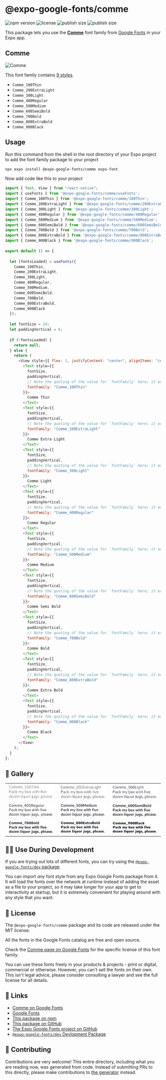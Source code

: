# @expo-google-fonts/comme

![npm version](https://flat.badgen.net/npm/v/@expo-google-fonts/comme)
![license](https://flat.badgen.net/github/license/expo/google-fonts)
![publish size](https://flat.badgen.net/packagephobia/install/@expo-google-fonts/comme)
![publish size](https://flat.badgen.net/packagephobia/publish/@expo-google-fonts/comme)

This package lets you use the [**Comme**](https://fonts.google.com/specimen/Comme) font family from [Google Fonts](https://fonts.google.com/) in your Expo app.

## Comme

![Comme](./font-family.png)

This font family contains [9 styles](#-gallery).

- `Comme_100Thin`
- `Comme_200ExtraLight`
- `Comme_300Light`
- `Comme_400Regular`
- `Comme_500Medium`
- `Comme_600SemiBold`
- `Comme_700Bold`
- `Comme_800ExtraBold`
- `Comme_900Black`

## Usage

Run this command from the shell in the root directory of your Expo project to add the font family package to your project

```sh
npx expo install @expo-google-fonts/comme expo-font
```

Now add code like this to your project

```js
import { Text, View } from "react-native";
import { useFonts } from '@expo-google-fonts/comme/useFonts';
import { Comme_100Thin } from '@expo-google-fonts/comme/100Thin';
import { Comme_200ExtraLight } from '@expo-google-fonts/comme/200ExtraLight';
import { Comme_300Light } from '@expo-google-fonts/comme/300Light';
import { Comme_400Regular } from '@expo-google-fonts/comme/400Regular';
import { Comme_500Medium } from '@expo-google-fonts/comme/500Medium';
import { Comme_600SemiBold } from '@expo-google-fonts/comme/600SemiBold';
import { Comme_700Bold } from '@expo-google-fonts/comme/700Bold';
import { Comme_800ExtraBold } from '@expo-google-fonts/comme/800ExtraBold';
import { Comme_900Black } from '@expo-google-fonts/comme/900Black';

export default () => {

  let [fontsLoaded] = useFonts({
    Comme_100Thin, 
    Comme_200ExtraLight, 
    Comme_300Light, 
    Comme_400Regular, 
    Comme_500Medium, 
    Comme_600SemiBold, 
    Comme_700Bold, 
    Comme_800ExtraBold, 
    Comme_900Black
  });

  let fontSize = 24;
  let paddingVertical = 6;

  if (!fontsLoaded) {
    return null;
  } else {
    return (
      <View style={{ flex: 1, justifyContent: "center", alignItems: "center" }}>
        <Text style={{
          fontSize,
          paddingVertical,
          // Note the quoting of the value for `fontFamily` here; it expects a string!
          fontFamily: "Comme_100Thin"
        }}>
          Comme Thin
        </Text>
        <Text style={{
          fontSize,
          paddingVertical,
          // Note the quoting of the value for `fontFamily` here; it expects a string!
          fontFamily: "Comme_200ExtraLight"
        }}>
          Comme Extra Light
        </Text>
        <Text style={{
          fontSize,
          paddingVertical,
          // Note the quoting of the value for `fontFamily` here; it expects a string!
          fontFamily: "Comme_300Light"
        }}>
          Comme Light
        </Text>
        <Text style={{
          fontSize,
          paddingVertical,
          // Note the quoting of the value for `fontFamily` here; it expects a string!
          fontFamily: "Comme_400Regular"
        }}>
          Comme Regular
        </Text>
        <Text style={{
          fontSize,
          paddingVertical,
          // Note the quoting of the value for `fontFamily` here; it expects a string!
          fontFamily: "Comme_500Medium"
        }}>
          Comme Medium
        </Text>
        <Text style={{
          fontSize,
          paddingVertical,
          // Note the quoting of the value for `fontFamily` here; it expects a string!
          fontFamily: "Comme_600SemiBold"
        }}>
          Comme Semi Bold
        </Text>
        <Text style={{
          fontSize,
          paddingVertical,
          // Note the quoting of the value for `fontFamily` here; it expects a string!
          fontFamily: "Comme_700Bold"
        }}>
          Comme Bold
        </Text>
        <Text style={{
          fontSize,
          paddingVertical,
          // Note the quoting of the value for `fontFamily` here; it expects a string!
          fontFamily: "Comme_800ExtraBold"
        }}>
          Comme Extra Bold
        </Text>
        <Text style={{
          fontSize,
          paddingVertical,
          // Note the quoting of the value for `fontFamily` here; it expects a string!
          fontFamily: "Comme_900Black"
        }}>
          Comme Black
        </Text>
      </View>
    );
  }
};
```

## 🔡 Gallery


||||
|-|-|-|
|![Comme_100Thin](./100Thin/Comme_100Thin.ttf.png)|![Comme_200ExtraLight](./200ExtraLight/Comme_200ExtraLight.ttf.png)|![Comme_300Light](./300Light/Comme_300Light.ttf.png)||
|![Comme_400Regular](./400Regular/Comme_400Regular.ttf.png)|![Comme_500Medium](./500Medium/Comme_500Medium.ttf.png)|![Comme_600SemiBold](./600SemiBold/Comme_600SemiBold.ttf.png)||
|![Comme_700Bold](./700Bold/Comme_700Bold.ttf.png)|![Comme_800ExtraBold](./800ExtraBold/Comme_800ExtraBold.ttf.png)|![Comme_900Black](./900Black/Comme_900Black.ttf.png)||


## 👩‍💻 Use During Development

If you are trying out lots of different fonts, you can try using the [`@expo-google-fonts/dev` package](https://github.com/expo/google-fonts/tree/master/font-packages/dev#readme).

You can import _any_ font style from any Expo Google Fonts package from it. It will load the fonts over the network at runtime instead of adding the asset as a file to your project, so it may take longer for your app to get to interactivity at startup, but it is extremely convenient for playing around with any style that you want.


## 📖 License

The `@expo-google-fonts/comme` package and its code are released under the MIT license.

All the fonts in the Google Fonts catalog are free and open source.

Check the [Comme page on Google Fonts](https://fonts.google.com/specimen/Comme) for the specific license of this font family.

You can use these fonts freely in your products & projects - print or digital, commercial or otherwise. However, you can't sell the fonts on their own. This isn't legal advice, please consider consulting a lawyer and see the full license for all details.

## 🔗 Links

- [Comme on Google Fonts](https://fonts.google.com/specimen/Comme)
- [Google Fonts](https://fonts.google.com/)
- [This package on npm](https://www.npmjs.com/package/@expo-google-fonts/comme)
- [This package on GitHub](https://github.com/expo/google-fonts/tree/master/font-packages/comme)
- [The Expo Google Fonts project on GitHub](https://github.com/expo/google-fonts)
- [`@expo-google-fonts/dev` Devlopment Package](https://github.com/expo/google-fonts/tree/master/font-packages/dev)

## 🤝 Contributing

Contributions are very welcome! This entire directory, including what you are reading now, was generated from code. Instead of submitting PRs to this directly, please make contributions to [the generator](https://github.com/expo/google-fonts/tree/master/packages/generator) instead.
